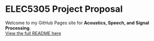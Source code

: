 # ELEC5305 Project Proposal
Welcome to my GitHub Pages site for **Acoustics, Speech, and Signal Processing**.  
 [View the full README here](README.md)  
